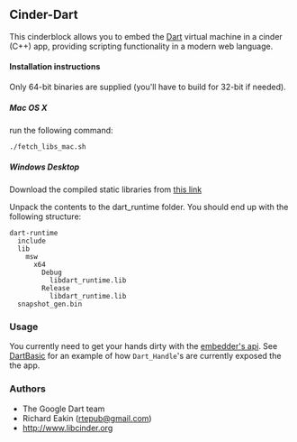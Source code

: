## Cinder-Dart

This cinderblock allows you to embed the [Dart](http://www.dartlang.org/) virtual machine in a cinder (C++) app, providing scripting functionality in a modern web language.


#### Installation instructions

Only 64-bit binaries are supplied (you'll have to build for 32-bit if needed).

##### Mac OS X
run the following command:

```
./fetch_libs_mac.sh
```

##### Windows Desktop

Download the compiled static libraries from [this link](https://dl.dropboxusercontent.com/u/3905723/cinder/dart-runtime-packages/dart_runtime_libs_1.8.5_msw_x64.zip)

Unpack the contents to the dart_runtime folder. You should end up with the following structure:

```
dart-runtime
  include
  lib
    msw
      x64
        Debug
          libdart_runtime.lib
        Release
          libdart_runtime.lib
  snapshot_gen.bin
```

### Usage

You currently need to get your hands dirty with the [embedder's api](http://dart.googlecode.com/svn/branches/bleeding_edge/dart/runtime/include/dart_api.h). See [DartBasic](test/DartBasic/src/DartBasicApp.cpp) for an example of how `Dart_Handle`'s are currently exposed the the app.

### Authors

* The Google Dart team
* Richard Eakin (rtepub@gmail.com)
* http://www.libcinder.org
